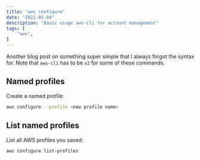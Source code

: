 ```yaml
---
title: "aws configure"
date: "2021-01-04"
description: "Basic usage aws-cli for account management"
tags: [
    "aws",
]
---
```


Another blog post on something super simple that I always forgot the syntax for. Note that `aws-cli` has to be `v2` for some of these commands.

## Named profiles

Create a named profile:

``` bash
aws configure --profile <new profile name>
```

## List named profiles

List all AWS profiles you saved:

``` bash
aws configure list-profiles
```
